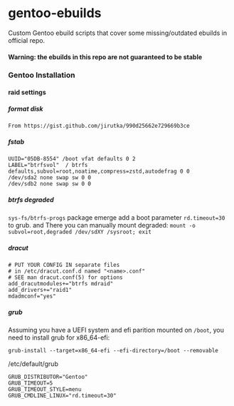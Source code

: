 # gentoo-ebuilds
Custom Gentoo ebuild scripts that cover some missing/outdated ebuilds in official repo.

#### Warning: the ebuilds in this repo are not guaranteed to be stable



### Gentoo Installation 


#### raid settings
##### format disk
```
From https://gist.github.com/jirutka/990d25662e729669b3ce
```
##### fstab
```
UUID="05DB-8554" /boot vfat defaults 0 2
LABEL="btrfsvol"  / btrfs defaults,subvol=root,noatime,compress=zstd,autodefrag 0 0
/dev/sda2 none swap sw 0 0
/dev/sdb2 none swap sw 0 0
```

##### btrfs degraded
`sys-fs/btrfs-progs` package emerge
add a boot parameter `rd.timeout=30` to grub.
and There you can manually mount degraded:
`mount -o subvol=root,degraded /dev/sdXY /sysroot; exit`

##### dracut 
```
# PUT YOUR CONFIG IN separate files
# in /etc/dracut.conf.d named "<name>.conf"
# SEE man dracut.conf(5) for options
add_dracutmodules+="btrfs mdraid"
add_drivers+="raid1"
mdadmconf="yes"
```

##### grub
Assuming you have a UEFI system and efi parition mounted on `/boot`, you need to install grub for x86_64-efi:
```
grub-install --target=x86_64-efi --efi-directory=/boot --removable
```
/etc/default/grub
```
GRUB_DISTRIBUTOR="Gentoo"
GRUB_TIMEOUT=5
GRUB_TIMEOUT_STYLE=menu
GRUB_CMDLINE_LINUX="rd.timeout=30"
```
